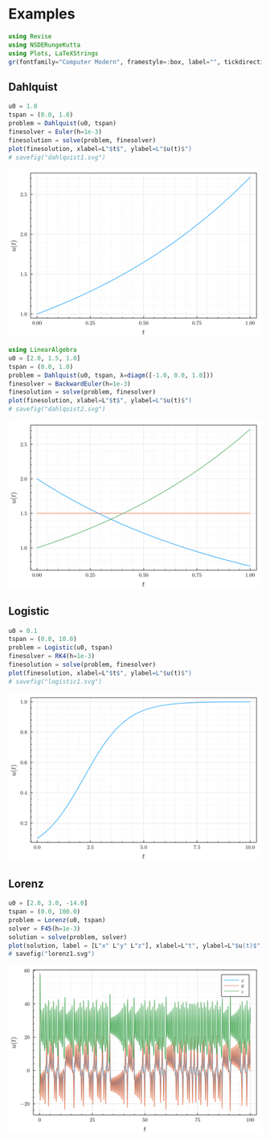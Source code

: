 # Examples

```jl
using Revise
using NSDERungeKutta
using Plots, LaTeXStrings
gr(fontfamily="Computer Modern", framestyle=:box, label="", tickdirection=:out)
```

## Dahlquist

```jl
u0 = 1.0
tspan = (0.0, 1.0)
problem = Dahlquist(u0, tspan)
finesolver = Euler(h=1e-3)
finesolution = solve(problem, finesolver)
plot(finesolution, xlabel=L"$t$", ylabel=L"$u(t)$")
# savefig("dahlquist1.svg")
```

![svg](imgs/dahlquist1.svg)

```jl
using LinearAlgebra
u0 = [2.0, 1.5, 1.0]
tspan = (0.0, 1.0)
problem = Dahlquist(u0, tspan, λ=diagm([-1.0, 0.0, 1.0]))
finesolver = BackwardEuler(h=1e-3)
finesolution = solve(problem, finesolver)
plot(finesolution, xlabel=L"$t$", ylabel=L"$u(t)$")
# savefig("dahlquist2.svg")
```

![svg](imgs/dahlquist2.svg)

## Logistic

```jl
u0 = 0.1
tspan = (0.0, 10.0)
problem = Logistic(u0, tspan)
finesolver = RK4(h=1e-3)
finesolution = solve(problem, finesolver)
plot(finesolution, xlabel=L"$t$", ylabel=L"$u(t)$")
# savefig("logistic1.svg")
```

![svg](imgs/logistic1.svg)

## Lorenz

```julia
u0 = [2.0, 3.0, -14.0]
tspan = (0.0, 100.0)
problem = Lorenz(u0, tspan)
solver = F45(h=1e-3)
solution = solve(problem, solver)
plot(solution, label = [L"x" L"y" L"z"], xlabel=L"t", ylabel=L"$u(t)$")
# savefig("lorenz1.svg")
```

![svg](imgs/lorenz1.svg)
